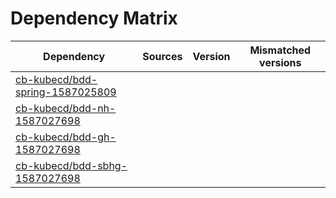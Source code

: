 # Dependency Matrix

Dependency | Sources | Version | Mismatched versions
---------- | ------- | ------- | -------------------
[cb-kubecd/bdd-spring-1587025809](https://github.com/cb-kubecd/bdd-spring-1587025809.git) |  | []() | 
[cb-kubecd/bdd-nh-1587027698](https://github.com/cb-kubecd/bdd-nh-1587027698.git) |  | []() | 
[cb-kubecd/bdd-gh-1587027698](https://github.com/cb-kubecd/bdd-gh-1587027698.git) |  | []() | 
[cb-kubecd/bdd-sbhg-1587027698](https://github.com/cb-kubecd/bdd-sbhg-1587027698.git) |  | []() | 

